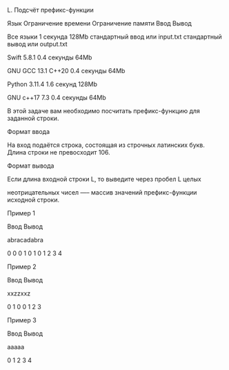 L. Подсчёт префикс-функции

Язык	Ограничение времени	Ограничение памяти	Ввод	Вывод

Все языки	1 секунда	128Mb	стандартный ввод или input.txt	стандартный вывод или output.txt

Swift 5.8.1	0.4 секунды	64Mb

GNU GCC 13.1 C++20	0.4 секунды	64Mb

Python 3.11.4	1.6 секунд	128Mb

GNU c++17 7.3	0.4 секунды	64Mb

В этой задаче вам необходимо посчитать префикс-функцию для заданной строки.

Формат ввода

На вход подаётся строка, состоящая из строчных латинских букв. Длина строки не превосходит 106.

Формат вывода

Если длина входной строки L, то выведите через пробел L целых 

неотрицательных чисел —– массив значений префикс-функции исходной строки.

Пример 1

Ввод	Вывод

abracadabra

0 0 0 1 0 1 0 1 2 3 4 

Пример 2

Ввод	Вывод

xxzzxxz

0 1 0 0 1 2 3

Пример 3

Ввод	Вывод

aaaaa

0 1 2 3 4 


